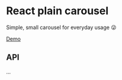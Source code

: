 # React plain carousel
Simple, small carousel for everyday usage 😜

[Demo](https://codesandbox.io/s/q9wnyvrozq)

## API
...
